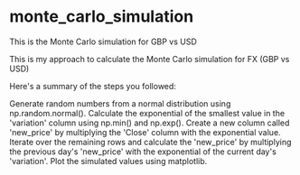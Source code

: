 # monte_carlo_simulation
This is the Monte Carlo simulation for GBP vs USD

This is my approach to calculate the Monte Carlo simulation for FX (GBP vs USD) 

Here's a summary of the steps you followed:

Generate random numbers from a normal distribution using np.random.normal().
Calculate the exponential of the smallest value in the 'variation' column using np.min() and np.exp().
Create a new column called 'new_price' by multiplying the 'Close' column with the exponential value.
Iterate over the remaining rows and calculate the 'new_price' by multiplying the previous day's 'new_price' with the exponential of the current day's 'variation'.
Plot the simulated values using matplotlib.
